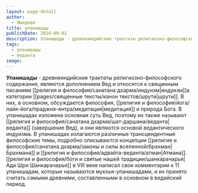 ```yaml
---
layout: page-detail
author:
  - Яшодеви
title: упанишады
publishDate: 2024-09-01
description: Упанишады - древнеиндийские трактаты религиозно-философского содержания, являются дополнением Вед и относятся к священным писаниям индуизма категории шрути. В них, в основном, обсуждается философия, медитация и природа Бога. В упанишадах изложена основная суть Вед, поэтому их также называют веданта (завершение Вед), и они являются основой ведантического индуизма.
tags:
  - упанишады
  - веданта
image:
---
```

**Упанишады** - древнеиндийские трактаты религиозно-философского содержания, являются дополнением Вед и относятся к священным писаниям [[религия и философия/санатана дхарма/индуизм|индуизм]]а категории [[pages/священные тексты/канон текстов/шрути|шрути]]. В них, в основном, обсуждается философия, [[религия и философия/йога/лайя-йога/праджня-янтра/медитация|медитация]] и природа Бога. В упанишадах изложена основная суть Вед, поэтому их также называют [[религия и философия/санатана дхарма/шат-даршана/веданта|веданта]] (завершение Вед), и они являются основой ведантического индуизма. В упанишадах излагаются различные трансцендентные философские темы, подробно описываются концепции [[религия и философия/санатана дхарма/законы и силы вселенной/брахман|Брахмана]] и [[религия и философия/адвайта-веданта/атман|Атмана]]. [[религия и философия/боги и святые нашей традиции/шанкарачарья|Ади Шри Шанкарачарья]] в VIII веке написал свои комментарии к 11 упанишадам, которые называются мукхья-упанишадами, и их принято считать самыми древними, составленными в основном в ведийский период.

